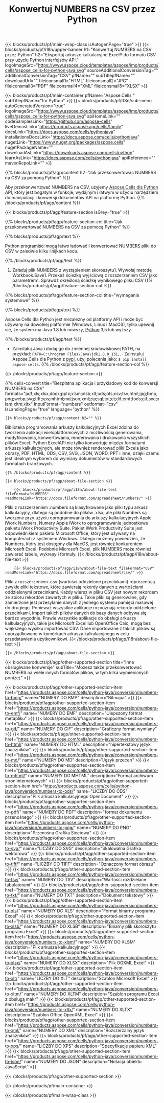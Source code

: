 ﻿---
title: Konwertuj NUMBERS na CSV przez Python
url: /pl/python-java/conversion/numbers-to-csv/
description: Przykładowy kod konwersji liczb do csv Python. Użyj przykładowego kodu API dla plików numerów partii do konwersji csv w aplikacji Python.
---
{{< blocks/products/pf/main-wrap-class isAutogenPage="true" >}}
{{< blocks/products/pf/i18n/upper-banner h1="Konwertuj NUMBERS na CSV przez Python" h2="Eksportuj arkusze kalkulacyjne Excel® do formatu CSV przy użyciu Python interfejsów API." logoImageSrc="https://www.aspose.cloud/templates/aspose/img/products/cells/aspose_cells-for-python-java.svg" sourceAdditionalConversionTag="" additionalConversionTag="CSV" pfName="" subTitlepfName="" downloadUrl="" fileiconsmall1="HTML" fileiconsmall2="JPG" fileiconsmall3="PDF" fileiconsmall4="XML" fileiconsmall5="XLSX" >}}

{{< blocks/products/pf/main-container pfName="Aspose.Cells " subTitlepfName="for Python" >}}
{{< blocks/products/pf/i18n/sub-menu autoGeneratedVersion="true" logoImageSrc="https://www.aspose.cloud/templates/aspose/img/products/cells/aspose_cells-for-python-java.svg" apiHomeLink="" codeSamplesLink="https://github.com/aspose-cells" liveDemosLink="https://products.aspose.app/cells/family" docsLink="https://docs.aspose.com/cells/pythonjava" installationsDocsLink="https://docs.aspose.com/cells/pythonjava" nugetLink="https://www.nuget.org/packages/aspose.cells" nugetPackageName="" downloadAsLink="https://downloads.aspose.com/cells/python" learnAsLink="https://docs.aspose.com/cells/pythonjava" apiReference="" mavenRepoLink="" >}}

{{% blocks/products/pf/agp/content h2="Jak przekonwertować NUMBERS na CSV za pomocą Python" %}}

 Aby przekonwertować NUMBERS na CSV, użyjemy
 [Aspose.Cells dla Python](https://pypi.org/project/aspose-cells) 
 API, który jest bogatym w funkcje, wydajnym i łatwym w użyciu narzędziem do manipulacji i konwersji dokumentów API na platformę Python. 
{{% /blocks/products/pf/agp/content %}}

{{< blocks/products/pf/agp/feature-section isGrey="true" >}}

{{% blocks/products/pf/agp/feature-section-col title="Jak przekonwertować NUMBERS na CSV za pomocą Python" %}}

{{% blocks/products/pf/agp/text %}}

 Python programiści mogą łatwo ładować i konwertować NUMBERS pliki do CSV w zaledwie kilku linijkach kodu.

{{% /blocks/products/pf/agp/text %}}

1. Załaduj plik NUMBERS z wystąpieniem skoroszytu1. Wywołaj metodę Workbook.Save1. Przekaż ścieżkę wyjściową z rozszerzeniem CSV jako parametrem1. Sprawdź określoną ścieżkę wynikowego pliku CSV
{{% /blocks/products/pf/agp/feature-section-col %}}

{{% blocks/products/pf/agp/feature-section-col title="wymagania systemowe" %}}

{{% blocks/products/pf/agp/text %}}

 Aspose.Cells dla Python jest niezależny od platformy API i może być używany na dowolnej platformie (Windows, Linux i MacOS), tylko upewnij się, że system ma Java 1.8 lub nowszy, [Python](https://www.python.org/downloads/) 3,5 lub wyższy. 
 
{{% /blocks/products/pf/agp/text %}}

- Zainstaluj Java i dodaj go do zmiennej środowiskowej PATH, na przykład: <code>PATH=C:\Program Files\Java\jdk1.8.0_131;</code>.- Zainstaluj Aspose.Cells dla Python z <a href="https://pypi.org/project/aspose-cells/">pypi</a>, użyj polecenia jako: <code>$ pip install aspose-cells</code>.
{{% /blocks/products/pf/agp/feature-section-col %}}

{{< /blocks/products/pf/agp/feature-section >}}

{{% cells-convert title="Bezpłatna aplikacja i przykładowy kod do konwersji NUMBERS na CSV" formats="pdf;xls;xlsx;docx;pptx;xlsm;xlsb;xlt;ods;ots;csv;tsv;html;jpg;bmp;png;webp;svg;tiff;xps;mhtml;md;json;xml;zip;sql;txt;et;dif;emf;fods;gif;sxc;xlam;xltm;xltx" InputFormat="numbers" outformat="csv" IsLandingPage="true" language="python" %}}
 
<!-- aboutfile Starts -->

    {{% blocks/products/pf/agp/content h2="" %}}

 Biblioteka programowania arkuszy kalkulacyjnych Excel zdolna do tworzenia aplikacji wieloplatformowych z możliwością generowania, modyfikowania, konwertowania, renderowania i drukowania wszystkich plików Excel. Python ExcelAPI nie tylko konwertuje między formatami arkuszy kalkulacyjnych, ale może również renderować pliki Excela jako obrazy, PDF, HTML, ODS, CSV, SVG, JSON, WORD, PPT i inne, dzięki czemu jest idealnym wyborem do wymiany dokumentów w standardowych formatach branżowych.

    {{% /blocks/products/pf/agp/content %}}

    {{< blocks/products/pf/agp/about-file-section >}}

        {{< blocks/products/pf/agp/i18n/about-file-text fileFormat="NUMBERS" readMoreLink="https://docs.fileformat.com/spreadsheet/numbers/" >}}
Pliki z rozszerzeniem .numbers są klasyfikowane jako pliki typu arkusz kalkulacyjny, dlatego są podobne do plików .xlsx; ale pliki Numbers są tworzone przy użyciu oprogramowania do arkuszy kalkulacyjnych Apple iWork Numbers. Numery Apple iWork to oprogramowanie jednostkowe pakietu iWork Productivity Suite. Pakiet iWork Productivity Suite jest odpowiednikiem pakietu Microsoft Office, który jest używany na komputerach z systemem Windows. Dlatego możemy powiedzieć, że Numbers, który jest dostępny dla MacOS, jest również konkurentem Microsoft Excel. Podobnie Microsoft Excel, plik NUMBERS może również zawierać tabele, wykresy i formuły. 
        {{< /blocks/products/pf/agp/i18n/about-file-text >}}

        {{< blocks/products/pf/agp/i18n/about-file-text fileFormat="CSV" readMoreLink="https://docs.fileformat.com/spreadsheet/csv/" >}}
Pliki z rozszerzeniem .csv (wartości oddzielone przecinkami) reprezentują zwykłe pliki tekstowe, które zawierają rekordy danych z wartościami oddzielonymi przecinkami. Każdy wiersz w pliku CSV jest nowym rekordem ze zbioru rekordów zawartych w pliku. Takie pliki są generowane, gdy zamierzone jest przesyłanie danych z jednego systemu pamięci masowej do drugiego. Ponieważ wszystkie aplikacje rozpoznają rekordy oddzielone przecinkami, import takich plików danych do bazy danych odbywa się bardzo wygodnie. Prawie wszystkie aplikacje do obsługi arkuszy kalkulacyjnych, takie jak Microsoft Excel lub OpenOffice Calc, mogą bez większego wysiłku importować CSV. Dane importowane z takich plików są uporządkowane w komórkach arkusza kalkulacyjnego w celu przedstawienia użytkownikowi.
        {{< /blocks/products/pf/agp/i18n/about-file-text >}}

    {{< /blocks/products/pf/agp/about-file-section >}}

<!-- aboutfile Ends -->

{{< blocks/products/pf/agp/other-supported-section title="Inne obsługiwane konwersje" subTitle="Możesz także przekonwertować NUMBERS na wiele innych formatów plików, w tym kilka wymienionych poniżej." >}}

{{< blocks/products/pf/agp/other-supported-section-item href="https://products.aspose.com/cells/python-java/conversion/numbers-to-bmp/" name="NUMERY DO BMP" description="Bitmapa" >}}
{{< blocks/products/pf/agp/other-supported-section-item href="https://products.aspose.com/cells/python-java/conversion/numbers-to-emf/" name="NUMERY DO EMF" description="Ulepszony format metapliku" >}}
{{< blocks/products/pf/agp/other-supported-section-item href="https://products.aspose.com/cells/python-java/conversion/numbers-to-gif/" name="NUMERY DO GIF" description="Graficzny format wymiany" >}}
{{< blocks/products/pf/agp/other-supported-section-item href="https://products.aspose.com/cells/python-java/conversion/numbers-to-html/" name="NUMERY DO HTML" description="hipertekstowy język znaczników" >}}
{{< blocks/products/pf/agp/other-supported-section-item href="https://products.aspose.com/cells/python-java/conversion/numbers-to-md/" name="NUMERY DO MD" description="Język przecen" >}}
{{< blocks/products/pf/agp/other-supported-section-item href="https://products.aspose.com/cells/python-java/conversion/numbers-to-mhtml/" name="NUMERY DO MHTML" description="Format archiwum stron internetowych" >}}
{{< blocks/products/pf/agp/other-supported-section-item href="https://products.aspose.com/cells/python-java/conversion/numbers-to-ods/" name="LICZBY DO ODS" description="Plik arkusza kalkulacyjnego OpenDocument" >}}
{{< blocks/products/pf/agp/other-supported-section-item href="https://products.aspose.com/cells/python-java/conversion/numbers-to-pdf/" name="NUMERY DO PDF" description="format dokumentu przenośnego" >}}
{{< blocks/products/pf/agp/other-supported-section-item href="https://products.aspose.com/cells/python-java/conversion/numbers-to-png/" name="NUMERY DO PNG" description="Przenośna Grafika Sieciowa" >}}
{{< blocks/products/pf/agp/other-supported-section-item href="https://products.aspose.com/cells/python-java/conversion/numbers-to-svg/" name="LICZBY DO SVG" description="Skalowalna Grafika wektorowa" >}}
{{< blocks/products/pf/agp/other-supported-section-item href="https://products.aspose.com/cells/python-java/conversion/numbers-to-tiff/" name="LICZBY DO TIFF" description="Oznaczony format obrazu" >}}
{{< blocks/products/pf/agp/other-supported-section-item href="https://products.aspose.com/cells/python-java/conversion/numbers-to-tsv/" name="NUMERY DO TSV" description="Wartości rozdzielane tabulatorami" >}}
{{< blocks/products/pf/agp/other-supported-section-item href="https://products.aspose.com/cells/python-java/conversion/numbers-to-txt/" name="NUMERY DO TXT" description="Dokument tekstowy" >}}
{{< blocks/products/pf/agp/other-supported-section-item href="https://products.aspose.com/cells/python-java/conversion/numbers-to-xls/" name="NUMERY DO XLS" description="Format binarny programu Excel" >}}
{{< blocks/products/pf/agp/other-supported-section-item href="https://products.aspose.com/cells/python-java/conversion/numbers-to-xlsb/" name="NUMERY DO XLSB" description="Binarny plik skoroszytu programu Excel" >}}
{{< blocks/products/pf/agp/other-supported-section-item href="https://products.aspose.com/cells/python-java/conversion/numbers-to-xlsm/" name="NUMERY DO XLSM" description="Plik arkusza kalkulacyjnego" >}}
{{< blocks/products/pf/agp/other-supported-section-item href="https://products.aspose.com/cells/python-java/conversion/numbers-to-xlsx/" name="NUMERY DO XLSX" description="Plik OOXML Excel" >}}
{{< blocks/products/pf/agp/other-supported-section-item href="https://products.aspose.com/cells/python-java/conversion/numbers-to-xlt/" name="LICZBY DO XLT" description="Szablon Microsoft Excel" >}}
{{< blocks/products/pf/agp/other-supported-section-item href="https://products.aspose.com/cells/python-java/conversion/numbers-to-xltm/" name="NUMERY DO XLTM" description="Szablon programu Excel z obsługą makr" >}}
{{< blocks/products/pf/agp/other-supported-section-item href="https://products.aspose.com/cells/python-java/conversion/numbers-to-xltx/" name="NUMERY DO XLTX" description="Szablon Office OpenXML Excel" >}}
{{< blocks/products/pf/agp/other-supported-section-item href="https://products.aspose.com/cells/python-java/conversion/numbers-to-xml/" name="NUMERY DO XML" description="Rozszerzalny język znaczników" >}}
{{< blocks/products/pf/agp/other-supported-section-item href="https://products.aspose.com/cells/python-java/conversion/numbers-to-xps/" name="LICZBY DO XPS" description="Specyfikacje papieru XML" >}}
{{< blocks/products/pf/agp/other-supported-section-item href="https://products.aspose.com/cells/python-java/conversion/numbers-to-json/" name="NUMERY DO JSON" description="Notacja obiektu JavaScript" >}}

{{< /blocks/products/pf/agp/other-supported-section >}}

{{< /blocks/products/pf/main-container >}}
    
{{< /blocks/products/pf/main-wrap-class >}}
